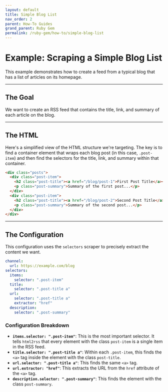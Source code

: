 ```yaml
---
layout: default
title: Simple Blog List
nav_order: 2
parent: How-To Guides
grand_parent: Ruby Gem
permalink: /ruby-gem/how-to/simple-blog-list
---
```


# Example: Scraping a Simple Blog List

This example demonstrates how to create a feed from a typical blog that has a list of articles on its homepage.

---

## The Goal

We want to create an RSS feed that contains the title, link, and summary of each article on the blog.

---

## The HTML

Here's a simplified view of the HTML structure we're targeting. The key is to find a container element that wraps each blog post (in this case, `.post-item`) and then find the selectors for the title, link, and summary within that container.

```html
<div class="posts">
  <div class="post-item">
    <h2 class="post-title"><a href="/blog/post-1">First Post Title</a></h2>
    <p class="post-summary">Summary of the first post...</p>
  </div>
  <div class="post-item">
    <h2 class="post-title"><a href="/blog/post-2">Second Post Title</a></h2>
    <p class="post-summary">Summary of the second post...</p>
  </div>
</div>
```

---

## The Configuration

This configuration uses the `selectors` scraper to precisely extract the content we want.

```yaml
channel:
  url: https://example.com/blog
selectors:
  items:
    selector: ".post-item"
  title:
    selector: ".post-title a"
  url:
    selector: ".post-title a"
    extractor: "href"
  description:
    selector: ".post-summary"
```

### Configuration Breakdown

- **`items.selector: ".post-item"`**: This is the most important selector. It tells `html2rss` that every element with the class `post-item` is a single item in the RSS feed.
- **`title.selector: ".post-title a"`**: Within each `.post-item`, this finds the `<a>` tag inside the element with the class `post-title`.
- **`url.selector: ".post-title a"`**: This finds the same `<a>` tag.
- **`url.extractor: "href"`**: This extracts the URL from the `href` attribute of the `<a>` tag.
- **`description.selector: ".post-summary"`**: This finds the element with the class `post-summary`.
